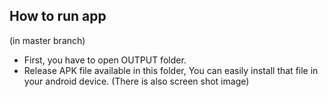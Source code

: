
## How to run app

(in master branch)
- First, you have to open OUTPUT folder.
- Release APK file available in this folder, You can easily install that file in your android device.
(There is also screen shot image)
